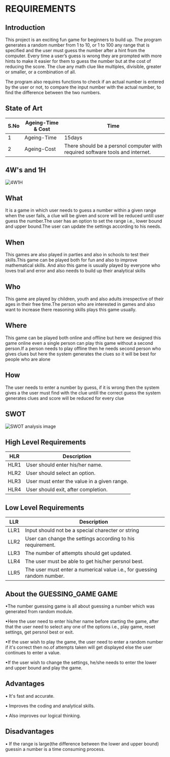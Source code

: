 # REQUIREMENTS
  
## Introduction
  
This project is an exciting fun game for beginners to build up. The program generates a random number from 1 to 10, or 1 to 100 any range that is specified and the user must guess the number after a hint from the computer. Every time a user’s guess is wrong they are prompted with more hints to make it easier for them to guess the number but at the cost of reducing the score. The clue any math clue like multiples, divisible, greater or smaller, or a combination of all. 

The program also requires functions to check if an actual number is entered by the user or not, to compare the input number with the actual number, to find the difference between the two numbers.

## State of Art
   S.No| Ageing-Time & Cost|Time
   ----|-------------------|------
   1| Ageing-Time|15days
   2| Ageing-Cost|There should be a persnol computer with required software tools and internet.
  
## 4W's and 1H
  
![4W1H](https://user-images.githubusercontent.com/80577252/114448743-8ffbce80-9bf1-11eb-80a8-476aa607cad8.png)

## What
It is a game in which user needs to guess a number within a given range when the user fails, a clue will be given and score will be reduced untill user guess the number.The user has an option to set the range i.e., lower bound and upper bound.The user can update the settings according to his needs.
## When
 This games are also played in parties and also in schools to test their skills.This game can be played both for fun and also to improve mathematical skills. And also
 this game is usually played by everyone who loves trail and error and also needs to build up their analytical skills
## Who
This game are played by children, youth and also adults irrespective of their ages in their free time.The person who are interested in games and also want to increase there reasoning skills plays this game usually.
## Where
This game can be played both online and offline but here we designed this game online even a single person can play this game without a second person.If a person needs to play offline then he needs second person who gives clues but here the system generates the clues so it will be best for people who are alone
## How
The user needs to enter a number by guess, if it is wrong then the system gives a the user must find with the clue untill the correct guess the system generates clues and score will be reduced for every clue
## SWOT
![SWOT analysis image](https://user-images.githubusercontent.com/80577252/116389524-a8e3c100-a83a-11eb-84c7-a2bc76eeb9a4.png)
  
  ## High Level Requirements
  HLR|Description
  ---|----------
  HLR1|User should enter his/her name.
  HLR2|User should select an option.
  HLR3|User must enter the value in a given range.
  HLR4|User should exit, after completion.
    
 ## Low Level Requirements
  LLR|Description
  ---|-----------
  LLR1|Input should not be a special charecter or string
  LLR2|User can change the settings according to his requirement.
  LLR3|The number of attempts should get updated.
  LLR4|The user must be able to get his/her persnol best.
  LLR5|The user must enter a numerical value i.e., for guessing random number.
  
  
## About the GUESSING_GAME GAME
  •The number guessing game is all about guessing a number which was generated from random module.
  
  •Here the user need to enter his/her name before starting the game, after that the user need to select any one of the options i.e., play game, reset settings, get persnol        best or exit.
    
  •If the user wish to play the game, the user need to enter a random number if it's correct then no.of attempts taken will get displayed else the user continues to enter a        value.

  •If the user wish to change the settings, he/she needs to enter the lower and upper bound and play the game.
## Advantages
   • It's fast and accurate.
  
   • Improves the coding and analytical skills.
   
   • Also improves our logical thinking.
## Disadvantages
  • If the range is large(the difference between the lower and upper bound) guessin a number is a time consuming process.
  

      
